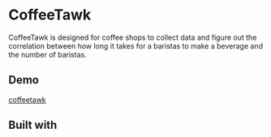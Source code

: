 # CoffeeTawk
CoffeeTawk is designed for coffee shops to collect data and figure out the correlation between how long it takes for a 
baristas to make a beverage and the number of baristas.

## Demo
[coffeetawk](http://www.giphy.com/gifs/XJLKZkqkQyDOUGtNzv)

## Built with
